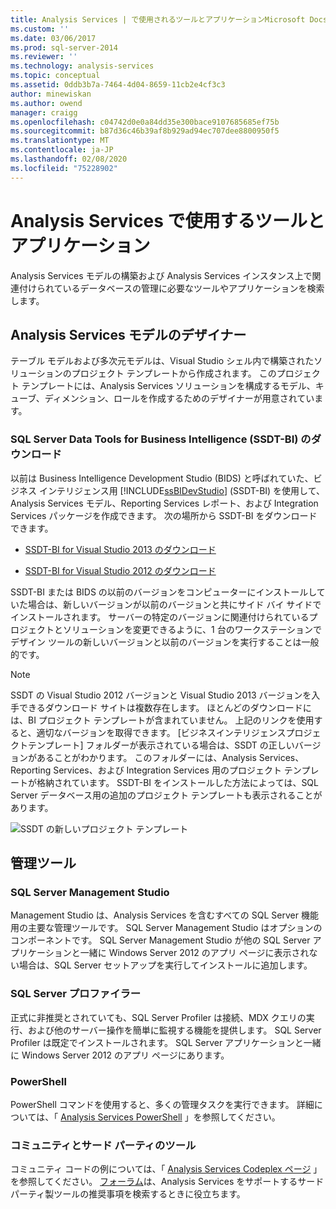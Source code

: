```yaml
---
title: Analysis Services | で使用されるツールとアプリケーションMicrosoft Docs
ms.custom: ''
ms.date: 03/06/2017
ms.prod: sql-server-2014
ms.reviewer: ''
ms.technology: analysis-services
ms.topic: conceptual
ms.assetid: 0ddb3b7a-7464-4d04-8659-11cb2e4cf3c3
author: minewiskan
ms.author: owend
manager: craigg
ms.openlocfilehash: c04742d0e0a84dd35e300bace9107685685ef75b
ms.sourcegitcommit: b87d36c46b39af8b929ad94ec707dee8800950f5
ms.translationtype: MT
ms.contentlocale: ja-JP
ms.lasthandoff: 02/08/2020
ms.locfileid: "75228902"
---
```

# <a name="tools-and-applications-used-in-analysis-services"></a>Analysis Services で使用するツールとアプリケーション
  Analysis Services モデルの構築および Analysis Services インスタンス上で関連付けられているデータベースの管理に必要なツールやアプリケーションを検索します。  
  
## <a name="analysis-services-model-designers"></a>Analysis Services モデルのデザイナー  
 テーブル モデルおよび多次元モデルは、Visual Studio シェル内で構築されたソリューションのプロジェクト テンプレートから作成されます。 このプロジェクト テンプレートには、Analysis Services ソリューションを構成するモデル、キューブ、ディメンション、ロールを作成するためのデザイナーが用意されています。  
  
### <a name="download-sql-server-data-tools-for-business-intelligence-ssdt-bi"></a>SQL Server Data Tools for Business Intelligence (SSDT-BI) のダウンロード  
 以前は Business Intelligence Development Studio (BIDS) と呼ばれていた、ビジネス インテリジェンス用 [!INCLUDE[ssBIDevStudio](../includes/ssbidevstudio-md.md)] (SSDT-BI) を使用して、Analysis Services モデル、Reporting Services レポート、および Integration Services パッケージを作成できます。 次の場所から SSDT-BI をダウンロードできます。  
  
-   [SSDT-BI for Visual Studio 2013 のダウンロード](https://go.microsoft.com/fwlink/p/?LinkId=396526)  
  
-   [SSDT-BI for Visual Studio 2012 のダウンロード](https://go.microsoft.com/fwlink/p/?LinkID=273673)  
  
 SSDT-BI または BIDS の以前のバージョンをコンピューターにインストールしていた場合は、新しいバージョンが以前のバージョンと共にサイド バイ サイドでインストールされます。 サーバーの特定のバージョンに関連付けられているプロジェクトとソリューションを変更できるように、1 台のワークステーションでデザイン ツールの新しいバージョンと以前のバージョンを実行することは一般的です。  
  
> [!NOTE]  
>  SSDT の Visual Studio 2012 バージョンと Visual Studio 2013 バージョンを入手できるダウンロード サイトは複数存在します。 ほとんどのダウンロードには、BI プロジェクト テンプレートが含まれていません。 上記のリンクを使用すると、適切なバージョンを取得できます。 [ビジネスインテリジェンスプロジェクトテンプレート] フォルダーが表示されている場合は、SSDT の正しいバージョンがあることがわかります。 このフォルダーには、Analysis Services、Reporting Services、および Integration Services 用のプロジェクト テンプレートが格納されています。 SSDT-BI をインストールした方法によっては、SQL Server データベース用の追加のプロジェクト テンプレートも表示されることがあります。  
  
 ![SSDT の新しいプロジェクト テンプレート](media/ssdt-biprojects.png "SSDT の新しいプロジェクト テンプレート")  
  
## <a name="administrative-tools"></a>管理ツール  
  
### <a name="sql-server-management-studio"></a>SQL Server Management Studio  
 Management Studio は、Analysis Services を含むすべての SQL Server 機能用の主要な管理ツールです。 SQL Server Management Studio はオプションのコンポーネントです。 SQL Server Management Studio が他の SQL Server アプリケーションと一緒に Windows Server 2012 のアプリ ページに表示されない場合は、SQL Server セットアップを実行してインストールに追加します。  
  
### <a name="sql-server-profiler"></a>SQL Server プロファイラー  
 正式に非推奨とされていても、SQL Server Profiler は接続、MDX クエリの実行、および他のサーバー操作を簡単に監視する機能を提供します。 SQL Server Profiler は既定でインストールされます。 SQL Server アプリケーションと一緒に Windows Server 2012 のアプリ ページにあります。  
  
### <a name="powershell"></a>PowerShell  
 PowerShell コマンドを使用すると、多くの管理タスクを実行できます。 詳細については、「 [Analysis Services PowerShell](analysis-services-powershell.md) 」を参照してください。  
  
### <a name="community-and-third-party-tools"></a>コミュニティとサード パーティのツール  
 コミュニティ コードの例については、「 [Analysis Services Codeplex ページ](https://sqlsrvanalysissrvcs.codeplex.com/) 」を参照してください。 [フォーラム](https://social.msdn.microsoft.com/Forums/sqlserver/home?forum=sqlanalysisservices)は、Analysis Services をサポートするサードパーティ製ツールの推奨事項を検索するときに役立ちます。  
